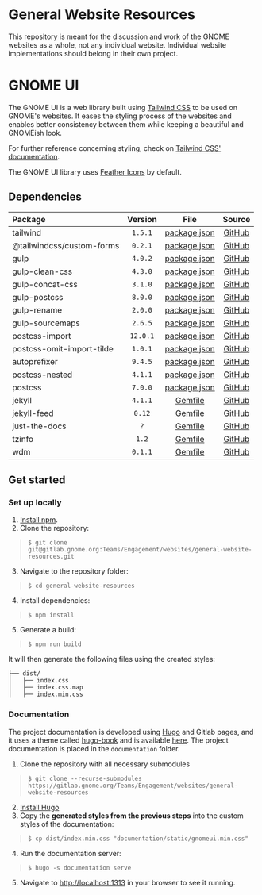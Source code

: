 # General Website Resources
This repository is meant for the discussion and work of the GNOME websites as a whole, not any individual website. Individual website implementations should belong in their own project.

# GNOME UI
The GNOME UI is a web library built using [Tailwind CSS](https://tailwindcss.com/) to be used on GNOME's websites. It eases the styling process of the websites and enables better consistency between them while keeping a beautiful and GNOMEish look.

For further reference concerning styling, check on [Tailwind CSS' documentation](https://tailwindcss.com/).

The GNOME UI library uses [Feather Icons](https://feathericons.com/) by default.

## Dependencies

| Package | Version | File | Source |
|:--------|:-------:|:----:|:------:|
| tailwind  | `1.5.1` | [package.json](https://gitlab.gnome.org/Teams/Engagement/websites/general-website-resources/-/blob/master/package.json) | [GitHub](https://github.com/tailwindlabs/tailwindcss) |
| @tailwindcss/custom-forms  | `0.2.1` | [package.json](https://gitlab.gnome.org/Teams/Engagement/websites/general-website-resources/-/blob/master/package.json) | [GitHub](https://github.com/tailwindlabs/tailwindcss-custom-forms) |
| gulp  | `4.0.2` | [package.json](https://gitlab.gnome.org/Teams/Engagement/websites/general-website-resources/-/blob/master/package.json) | [GitHub](https://github.com/gulpjs/gulp) |
| gulp-clean-css  | `4.3.0` | [package.json](https://gitlab.gnome.org/Teams/Engagement/websites/general-website-resources/-/blob/master/package.json) | [GitHub](https://github.com/scniro/gulp-clean-css) |
| gulp-concat-css  | `3.1.0` | [package.json](https://gitlab.gnome.org/Teams/Engagement/websites/general-website-resources/-/blob/master/package.json) | [GitHub](https://github.com/mariocasciaro/gulp-concat-css) |
| gulp-postcss  | `8.0.0` | [package.json](https://gitlab.gnome.org/Teams/Engagement/websites/general-website-resources/-/blob/master/package.json) | [GitHub](https://github.com/postcss/gulp-postcss) |
| gulp-rename  | `2.0.0` | [package.json](https://gitlab.gnome.org/Teams/Engagement/websites/general-website-resources/-/blob/master/package.json) | [GitHub](https://github.com/hparra/gulp-rename) |
| gulp-sourcemaps  | `2.6.5` | [package.json](https://gitlab.gnome.org/Teams/Engagement/websites/general-website-resources/-/blob/master/package.json) | [GitHub](https://github.com/gulp-sourcemaps/gulp-sourcemaps) |
| postcss-import  | `12.0.1` | [package.json](https://gitlab.gnome.org/Teams/Engagement/websites/general-website-resources/-/blob/master/package.json) | [GitHub](https://github.com/postcss/postcss-import) |
| postcss-omit-import-tilde | `1.0.1` | [package.json](https://gitlab.gnome.org/Teams/Engagement/websites/general-website-resources/-/blob/master/package.json) | [GitHub](https://github.com/vansosnin/postcss-omit-import-tilde) |
| autoprefixer | `9.4.5` | [package.json](https://gitlab.gnome.org/Teams/Engagement/websites/general-website-resources/-/blob/master/package.json) | [GitHub](https://github.com/postcss/autoprefixer) |
| postcss-nested | `4.1.1` | [package.json](https://gitlab.gnome.org/Teams/Engagement/websites/general-website-resources/-/blob/master/package.json) | [GitHub](https://github.com/postcss/postcss-nested) |
| postcss | `7.0.0` | [package.json](https://gitlab.gnome.org/Teams/Engagement/websites/general-website-resources/-/blob/master/package.json) | [GitHub](https://github.com/postcss/postcss) |
| jekyll  | `4.1.1` | [Gemfile](https://gitlab.gnome.org/Teams/Engagement/websites/general-website-resources/-/blob/master/Gemfile) | [GitHub](https://github.com/jekyll/jekyll) |
| jekyll-feed  | `0.12` | [Gemfile](https://gitlab.gnome.org/Teams/Engagement/websites/general-website-resources/-/blob/master/Gemfile) | [GitHub](https://github.com/jekyll/jekyll-feed) |
| just-the-docs  | `?` | [Gemfile](https://gitlab.gnome.org/Teams/Engagement/websites/general-website-resources/-/blob/master/Gemfile) | [GitHub](https://github.com/pmarsceill/just-the-docs) |
| tzinfo  | `1.2` | [Gemfile](https://gitlab.gnome.org/Teams/Engagement/websites/general-website-resources/-/blob/master/Gemfile) | [GitHub](https://github.com/tzinfo/tzinfo) |
| wdm  | `0.1.1` | [Gemfile](https://gitlab.gnome.org/Teams/Engagement/websites/general-website-resources/-/blob/master/Gemfile) | [GitHub](https://github.com/tzinfo/tzinfo) |

## Get started

### Set up locally

1. [Install npm](https://www.npmjs.com/get-npm).
2. Clone the repository:
> `$ git clone git@gitlab.gnome.org:Teams/Engagement/websites/general-website-resources.git`
3. Navigate to the repository folder:
> `$ cd general-website-resources`
4. Install dependencies:
> `$ npm install`
5. Generate a build:
> `$ npm run build`

It will then generate the following files using the created styles:

```
├── dist/
│   ├── index.css
│   ├── index.css.map
│   ├── index.min.css
```

### Documentation

The project documentation is developed using [Hugo](https://gohugo.io/) and Gitlab pages, and it uses a theme called [hugo-book](https://github.com/alex-shpak/hugo-book) and is available [here](https://teams.pages.gitlab.gnome.org/Engagement/websites/general-website-resources/). The project documentation is placed in the `documentation` folder.

1. Clone the repository with all necessary submodules
> `$ git clone --recurse-submodules https://gitlab.gnome.org/Teams/Engagement/websites/general-website-resources` 
2. [Install Hugo](https://gohugo.io/getting-started/installing#linux)
3. Copy the **generated styles from the previous steps** into the custom styles of the documentation:
> `$ cp dist/index.min.css "documentation/static/gnomeui.min.css"`
4. Run the documentation server:
> `$ hugo -s documentation serve`
5. Navigate to <http://localhost:1313> in your browser to see it running.
